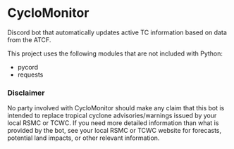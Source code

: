 # CycloMonitor
Discord bot that automatically updates active TC information based on data from the ATCF.

This project uses the following modules that are not included with Python:  
* pycord
* requests
### Disclaimer
No party involved with CycloMonitor should make any claim that this bot is intended to replace tropical cyclone advisories/warnings issued by your local RSMC or TCWC. If you need more detailed information than what is provided by the bot, see your local RSMC or TCWC website for forecasts, potential land impacts, or other relevant information.
